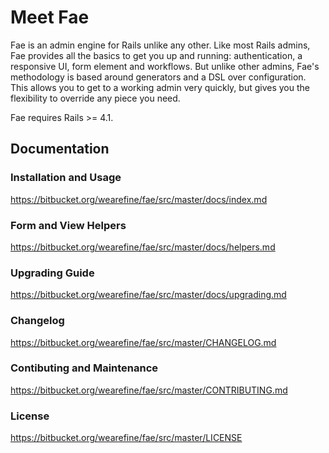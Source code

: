 # Meet Fae

Fae is an admin engine for Rails unlike any other. Like most Rails admins, Fae provides all the basics to get you up and running: authentication, a responsive UI, form element and workflows. But unlike other admins, Fae's methodology is based around generators and a DSL over configuration. This allows you to get to a working admin very quickly, but gives you the flexibility to override any piece you need.

Fae requires Rails >= 4.1.

## Documentation

### Installation and Usage

https://bitbucket.org/wearefine/fae/src/master/docs/index.md

### Form and View Helpers

https://bitbucket.org/wearefine/fae/src/master/docs/helpers.md

### Upgrading Guide

https://bitbucket.org/wearefine/fae/src/master/docs/upgrading.md

### Changelog

https://bitbucket.org/wearefine/fae/src/master/CHANGELOG.md

### Contibuting and Maintenance

https://bitbucket.org/wearefine/fae/src/master/CONTRIBUTING.md

### License

https://bitbucket.org/wearefine/fae/src/master/LICENSE






